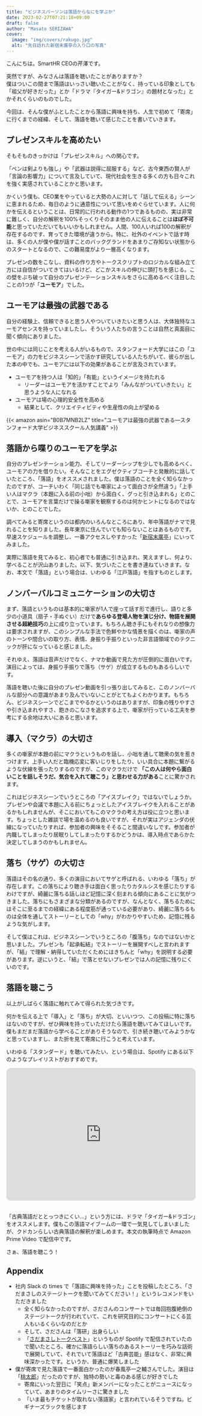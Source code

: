 ```yaml
---
title: "ビジネスパーソンは落語からなにを学ぶか"
date: 2023-02-27T07:21:18+09:00
draft: false
author: "Masato SERIZAWA"
cover:
  image: "img/covers/rakugo.jpg"
  alt: "先日訪れた新宿末廣亭の入り口の写真"
---
```


こんにちは。SmartHR CEOの芹澤です。

突然ですが、みなさんは落語を聴いたことがありますか？\
僕はついこの間まで落語はいっさい聴いたことがなく、持っている印象としても「祖父が好きだった」とか「ドラマ『タイガー&ドラゴン』の題材となった」とかそれくらいのものでした。

今回は、そんな僕がふとしたことから落語に興味を持ち、人生で初めて「寄席」に行くまでの経緯、そして、落語を聴いて感じたことを書いていきます。

## プレゼンスキルを高めたい

そもそものきっかけは「プレゼンスキル」への関心です。

「ペンは剣よりも強し」や「武器は説得に屈服する」など、古今東西の賢人が「言論の影響力」について言及していて、現代社会を生きる多くの方も日々これを強く実感されていることかと思います。

かくいう僕も、CEO業をやっていると大勢の人に対して「話して伝える」シーンに恵まれるため、毎日のように通意性について思いをめぐらせています。人に何かを伝えるということは、日常的に行われる動作の1つであるものの、実は非常に難しく、自分の解釈を100%そっくりそのまま他の人に伝えることは**ほぼ不可能**と思っていただいてもいいかもしれません。人間、100人いれば100の解釈が存在するのです、育ってきた環境が違うから。特に、社外のイベントで話す時は、多くの人が僕や僕が話すことのバックグランドをあまりご存知ない状態からのスタートとなるので、この難易度がより一層高くなります。

プレゼンの数をこなし、資料の作り方やトークスクリプトのロジカルな組み立て方には自信がついてきてはいるけど、どこかスキルの伸びに頭打ちを感じる。この壁をぶち破って自分のプレゼンテーションスキルをさらに高めるべく注目したことの1つが「**ユーモア**」でした。

## ユーモアは最強の武器である

自分の経験上、信頼できると思う人やついていきたいと思う人は、大体独特なユーモアセンスを持っていましたし、そういう人たちの言うことは自然と真面目に聞く傾向にありました。

世の中には同じことを考える人がいるもので、スタンフォード大学にはこの「ユーモア」の力をビジネスシーンで活かす研究している人たちがいて、彼らが出した本の中でも、ユーモアには以下の効果があることが言及されています。

- ユーモアを持つ人は「知的」「有能」というイメージを持たれる
  - リーダーはユーモアを活かすことでより「みんながついていきたい」と思うような人になれる
- ユーモアは場の心理的安全性を高める
  - 結果として、クリエイティビティや生産性の向上が望める

{{< amazon asin="B0B7MNB2LZ" title="ユーモアは最強の武器である―スタンフォード大学ビジネススクール人気講義" >}}

## 落語から喋りのユーモアを学ぶ

自分のプレゼンテーション能力、そしてリーダーシップを少しでも高めるべく、ユーモアの力を借りたい。そんなことをエグゼクティブコーチと発散的に話していたところ、「落語」をオススメされました。僕は落語のことを全く知らなかったのですが、コーチいわく「同じ話でも噺家によって面白さが全然違う」「上手い人はマクラ（本題に入る前の小咄）から面白く、グっと引き込まれる」とのことで、ユーモアを言葉だけで操る噺家を観察するのは何かヒントになるのではないか、とのことでした。

調べてみると寄席というのは都内のいろんなところにあり、年中落語がナマで見れることを知りました。長年東京に住んでいても知らないことはあるものです。早速スケジュールを調整し、一番アクセスしやすかった「<a href="https://suehirotei.com/" target="_blank">新宿末廣亭</a>」にいってみました。

実際に落語を見てみると、初心者でも普通に引き込まれ、笑えますし、何より、学べることが沢山ありました。以下、気づいたことを書き連ねていきます。なお、本文で「落語」という場合は、いわゆる「江戸落語」を指すものとします。

## ノンバーバルコミュニケーションの大切さ

まず、落語というものは基本的に噺家が1人で座って話す形で進行し、語りと多少の小道具（扇子・手ぬぐい）だけで**あらゆる登場人物を演じ分け、物語を展開させる超絶技巧**の上に成り立っています。もちろん聴き手にもそれなりの想像力は要求されますが、このシンプルな手法で色鮮やかな情景を描くのは、噺家の声のトーンや間合いの取り方、表情、身振り手振りといった非言語領域でのテクニックが肝になっていると感じました。

それゆえ、落語は音声だけでなく、ナマか動画で見た方が圧倒的に面白いです。演目によっては、身振り手振りで落ち（サゲ）が成立するものもあるらしいです。

落語を聴いた後に自分のプレゼン動画を引っ張り出してみると、このノンバーバルな部分への意識があまり及んでいないことがとてもよくわかります。もちろん、ビジネスシーンでどこまでやるかというのはありますが、印象の残りやすさや引き込まれやすさ、飽きのこなさを追求する上で、噺家が行っている工夫を参考にする余地は大いにあると思います。

## 導入（マクラ）の大切さ

多くの噺家が本題の前にマクラというものを話し、小咄を通して聴衆の気を惹きつけます。上手い人だと臨機応変に客いじりをしたり、いい具合に本題に繋がるような伏線を張ったりするのですが、このマクラだけで **「この人は何やら面白いことを話しそうだ、気合を入れて聴こう」と思わせる力がある**ことに驚かされます。

これはビジネスシーンでいうところの「アイスブレイク」ではないでしょうか。プレゼンや会議で本題に入る前にちょっとしたアイスブレイクを入れることがあるかもしれませんが、そこにおいてもこのマクラの考え方は役に立つと思います。ちょっとした雑談で場を温めるのも良いですが、それが実はアジェンダの伏線になっていたりすれば、参加者の興味をそそること間違いなしです。参加者が内職してしまったり居眠りしてしまったりするかどうかは、導入時点であらかた決定してしまうのかもしれません。

## 落ち（サゲ）の大切さ

落語はその名の通り、多くの演目においてサゲと呼ばれる、いわゆる「落ち」が存在します。この落ちにより聴き手は面白く思ったりカタルシスを感じたりするわけですが、綺麗に落ちる話しほど記憶に深く刻まれる傾向にあることに気がつきました。落ちにもさまざまな分類があるのですが、なんとなく、落ちるためにはそこに至るまでの経緯にある程度筋が通っている必要があり、綺麗に落ちるものは全体を通してストーリーとしての「why」がわかりやすいため、記憶に残るような気がします。

そして僕はこれは、ビジネスシーンでいうところの「腹落ち」なのではないかと思いました。プレゼンも「起承転結」でストーリーを展開すべしと言われますが、「結」で理解・納得していただくためにはきちんと「why」を説明する必要があります。逆にいうと、「結」で落とせないプレゼンでは人の記憶に残りにくいのです。

## 落語を聴こう

以上がしばらく落語に触れてみて得られた気づきです。

何かを伝える上で「導入」と「落ち」が大切、といいつつ、この投稿に特に落ちはないのですが、ぜひ興味を持っていただけたら落語を聴いてみてほしいです。僕もまだまだ落語から学べることがありそうなので、引き続き聴いてみようかなと思っていますし、また折を見て寄席に行こうと考えています。

いわゆる「スタンダード」を聴いてみたい、という場合は、Spotify にある以下のようなプレイリストがおすすめです。

<iframe style="border-radius:12px" src="https://open.spotify.com/embed/playlist/37i9dQZF1DX8xpapHHng08?utm_source=generator&theme=0" width="100%" height="352" frameBorder="0" allowfullscreen="" allow="autoplay; clipboard-write; encrypted-media; fullscreen; picture-in-picture" loading="lazy"></iframe>

\
「古典落語だととっつきにくい...」という方には、ドラマ「タイガー&ドラゴン」をオススメします。僕もこの落語マイブームの一環で一気見してしまいましたが、クドカンらしい古典落語の解釈が楽しめます。本文の執筆時点で Amazon Prime Video で配信中です。

さぁ、落語を聴こう！

## Appendix

- 社内 Slack の times で「落語に興味を持った」ことを投稿したところ、「さだまさしのステージトークを聞いてみてください！」というレコメンドをいただきました
  - 全く知らなかったのですが、さださんのコンサートでは毎回抱腹絶倒のステージトークが行われていて、これを研究目的にコンサートにくる芸人もいるくらいなのだとか
  - そして、さださんは「落研」出身らしい
  - 「<a href="https://open.spotify.com/album/0owh517TXV4gAmGAXO4Mji" target="_blank">さだまさしトークベスト</a>」というものが Spotify で配信されていたので聞いたところ、確かに落語らしい落ちのあるストーリーを巧みな話術で展開していて、それでいて落語ほど「古典芸能」感はなく、非常に興味深かったです。というか、普通に爆笑しました
- 僕が寄席で見た落語で一番面白かったのが春風亭一之輔さんでした。演目は「<a href="https://ja.wikipedia.org/wiki/%E6%A1%83%E5%A4%AA%E9%83%8E_(%E8%90%BD%E8%AA%9E)" target="_blank">桃太郎</a>」だったのですが、独特の勢いと毒のある感じが好きでした
  - 寄席にいった翌日に「笑点」新メンバーになったことがニュースになっていて、あまりのタイムリーさに驚きました
  - 「いま最もチケットが取れない落語家」と言われているそうですね。ビギナーズラックを感じます
